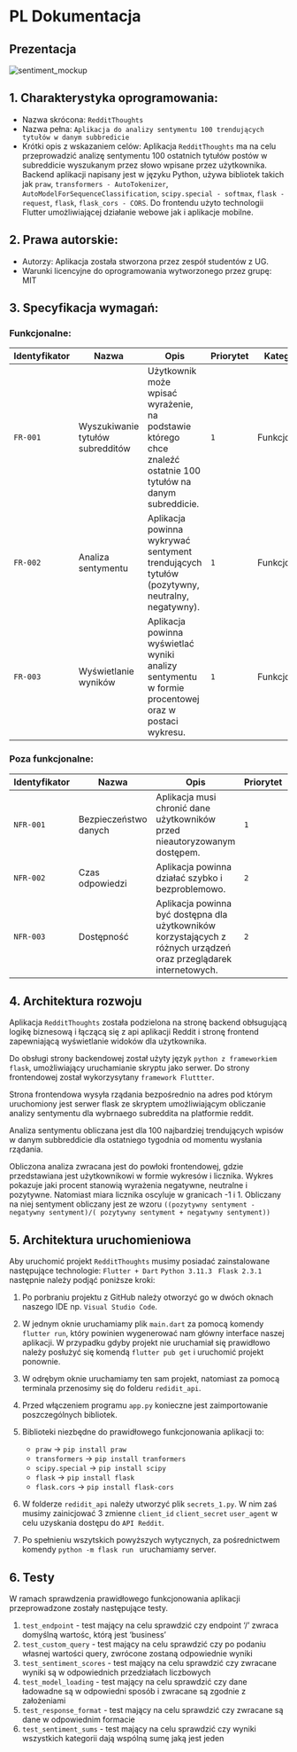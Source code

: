 # PL Dokumentacja 

## Prezentacja

![sentiment_mockup](https://user-images.githubusercontent.com/90191027/231772360-91537aff-3df4-463b-8d78-877852df7371.png)


## 1. Charakterystyka oprogramowania:
- Nazwa skrócona: `RedditThoughts`
- Nazwa pełna: `Aplikacja do analizy sentymentu 100 trendujących tytułów w danym subbredicie`
- Krótki opis z wskazaniem celów: 
   Aplikacja `RedditThoughts` ma na celu przeprowadzić analizę sentymentu 100 ostatnich tytułów postów w subreddicie wyszukanym przez słowo wpisane przez użytkownika. Backend aplikacji napisany jest w języku Python, używa bibliotek takich jak `praw`, `transformers - AutoTokenizer`, `AutoModelForSequenceClassification`, `scipy.special - softmax`, `flask - request`, `flask`, `flask_cors - CORS`. Do frontendu użyto technologii Flutter umożliwiającej działanie webowe jak i aplikacje mobilne.

## 2. Prawa autorskie:
- Autorzy: Aplikacja została stworzona przez zespół studentów z UG.
- Warunki licencyjne do oprogramowania wytworzonego przez grupę: MIT

## 3. Specyfikacja wymagań:
### Funkcjonalne:
| Identyfikator | Nazwa | Opis | Priorytet | Kategoria |
| --- | --- | --- | --- | --- |
| `FR-001` | Wyszukiwanie tytułów subredditów | Użytkownik może wpisać wyrażenie, na podstawie którego chce znaleźć ostatnie 100 tytułów na danym subreddicie. | `1` | Funkcjonalne |
| `FR-002` | Analiza sentymentu | Aplikacja powinna wykrywać sentyment trendujących tytułów (pozytywny, neutralny, negatywny). | `1` | Funkcjonalne |
| `FR-003` | Wyświetlanie wyników | Aplikacja powinna wyświetlać wyniki analizy sentymentu w formie procentowej oraz w postaci wykresu. | `1` | Funkcjonalne |

### Poza funkcjonalne:
| Identyfikator | Nazwa | Opis | Priorytet | Kategoria |
| --- | --- | --- | --- | --- |
| `NFR-001` | Bezpieczeństwo danych | Aplikacja musi chronić dane użytkowników przed nieautoryzowanym dostępem. | `1` | Poza funkcjonalne |
| `NFR-002` | Czas odpowiedzi | Aplikacja powinna działać szybko i bezproblemowo. | `2` | Poza funkcjonalne |
| `NFR-003` | Dostępność | Aplikacja powinna być dostępna dla użytkowników korzystających z różnych urządzeń oraz przeglądarek internetowych. | `2` | Poza funkcjonalne |
## 4. Architektura rozwoju

Aplikacja `RedditThoughts` została podzielona na stronę backend obłsugującą logikę biznesową i łączącą się z api aplikacji Reddit i stronę frontend zapewniającą wyświetlanie widoków dla użytkownika. 

Do obsługi strony backendowej został użyty język `python z frameworkiem flask`, umożliwiający uruchamianie skryptu jako serwer. Do strony frontendowej został wykorzysytany `framework Fluttter`. 

Strona frontendowa wysyła rządania bezpośrednio na adres pod którym uruchomiony jest serwer flask ze skryptem umożliwiającym obliczanie analizy sentymentu dla wybrnaego subreddita na platformie reddit. 

Analiza sentymentu obliczana jest dla 100 najbardziej trendujących wpisów w danym subbreddicie dla ostatniego tygodnia od momentu wysłania rządania. 

Obliczona analiza zwracana jest do powłoki frontendowej, gdzie przedstawiana jest użytkownikowi w formie wykresów i licznika. Wykres pokazuje jaki procent stanowią wyrażenia negatywne, neutralne i pozytywne. Natomiast miara licznika oscyluje w granicach -1 i 1. Obliczany na niej sentyment obliczany jest ze wzoru `((pozytywny sentyment - negatywny sentyment)/( pozytywny sentyment + negatywny sentyment))`

## 5. Architektura uruchomieniowa
Aby uruchomić projekt `RedditThoughts` musimy posiadać zainstalowane następujące technologie: `Flutter + Dart` `Python 3.11.3 ` `Flask 2.3.1` następnie należy podjąć poniższe kroki:
   1. Po porbraniu projektu z GitHub należy otworzyć go w dwóch oknach naszego IDE np. `Visual Studio Code`.
   2. W jednym oknie uruchamiamy plik `main.dart` za pomocą komendy `flutter run`, który powinien wygenerować nam główny interface naszej aplikacji. W przypadku       gdyby projekt nie uruchamiał się prawidłowo należy posłużyć się komendą `flutter pub get` i uruchomić projekt ponownie. 
   3. W odrębym oknie uruchamiamy ten sam projekt, natomiast za pomocą terminala przenosimy się do folderu `redidit_api`. 
   4. Przed włączeniem programu `app.py` konieczne jest zaimportowanie poszczególnych bibliotek.
   5. Biblioteki niezbędne do prawidłowego funkcjonowania aplikacji to: 
      -  `praw` -> `pip install praw`
      - `transformers` -> `pip install tranformers`                  
      - `scipy.special` -> `pip install scipy` 
      - `flask` -> `pip install flask` 
      - `flask.cors` -> `pip install flask-cors`
      
   6. W folderze `redidit_api` należy utworzyć plik `secrets_1.py`.  W nim zaś musimy zainicjować 3 zmienne `client_id` `client_secret` `user_agent` w celu           uzyskania dostępu do `API Reddit`. 
   7. Po spełnieniu wszytskich powyższych wytycznych, za pośrednictwem komendy `python -m flask run ` uruchamiamy server.
## 6. Testy
W ramach sprawdzenia prawidłowego funkcjonowania aplikacji przeprowadzone zostały następujące testy.

1. `test_endpoint` - test mający na celu sprawdzić czy endpoint ‘/’ zwraca domyślną wartośc, którą jest ‘business’
2. `test_custom_query` - test mający na celu sprawdzić czy po podaniu własnej wartości query, zwrócone zostaną odpowiednie wyniki 
3. `test_sentiment_scores` - test mający na celu sprawdzić czy zwracane wyniki są w odpowiednich przedziałach liczbowych
4. `test_model_loading` - test mający na celu sprawdzić czy dane ładowadne są w odpowiedni sposób i zwracane są zgodnie z założeniami
5. `test_response_format` - test mający na celu sprawdzić czy zwracane są dane w odpowiednim formacie
6. `test_sentiment_sums` - test mający na celu sprawdzić czy wyniki wszystkich kategorii dają wspólną sumę jaką jest jeden
